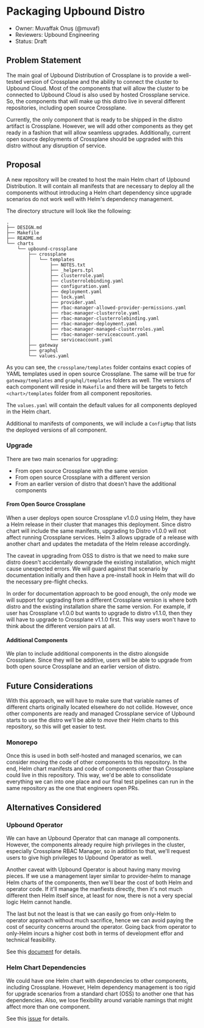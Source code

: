 # Packaging Upbound Distro

* Owner: Muvaffak Onuş (@muvaf)
* Reviewers: Upbound Engineering
* Status: Draft

## Problem Statement

The main goal of Upbound Distribution of Crossplane is to provide a well-tested
version of Crossplane and the ability to connect the cluster to Upbound Cloud.
Most of the components that will allow the cluster to be connected to Upbound Cloud
is also used by hosted Crossplane service. So, the components that will make up
this distro live in several different repositories, including open source Crossplane.

Currently, the only component that is ready to be shipped in the distro artifact
is Crossplane. However, we will add other components as they get ready in a fashion
that will allow seamless upgrades. Additionally, current open source deployments
of Crossplane should be upgraded with this distro without any disruption of service.

## Proposal

A new repository will be created to host the main Helm chart of Upbound Distribution.
It will contain all manifests that are necessary to deploy all the components
without introducing a Helm chart dependency since upgrade scenarios do not work
well with Helm's dependency management.

The directory structure will look like the following:
```
.
├── DESIGN.md
├── Makefile
├── README.md
└── charts
    └── upbound-crossplane
        ├── crossplane
        │   └── templates
        │       ├── NOTES.txt
        │       ├── _helpers.tpl
        │       ├── clusterrole.yaml
        │       ├── clusterrolebinding.yaml
        │       ├── configuration.yaml
        │       ├── deployment.yaml
        │       ├── lock.yaml
        │       ├── provider.yaml
        │       ├── rbac-manager-allowed-provider-permissions.yaml
        │       ├── rbac-manager-clusterrole.yaml
        │       ├── rbac-manager-clusterrolebinding.yaml
        │       ├── rbac-manager-deployment.yaml
        │       ├── rbac-manager-managed-clusterroles.yaml
        │       ├── rbac-manager-serviceaccount.yaml
        │       └── serviceaccount.yaml
        ├── gateway
        ├── graphql
        └── values.yaml
```

As you can see, the `crossplane/templates` folder contains exact copies of YAML
templates used in open source Crossplane. The same will be true for `gateway/templates`
and `graphql/templates` folders as well. The versions of each component will reside
in `Makefile` and there will be targets to fetch `<chart>/templates` folder from
all component repositories.

The `values.yaml` will contain the default values for all components deployed in
the Helm chart.

Additional to manifests of components, we will include a `ConfigMap` that lists the
deployed versions of all component. 

### Upgrade

There are two main scenarios for upgrading:
* From open source Crossplane with the same version
* From open source Crossplane with a different version
* From an earlier version of distro that doesn't have the additional components

#### From Open Source Crossplane

When a user deploys open source Crossplane v1.0.0 using Helm, they have a Helm release
in their cluster that manages this deployment. Since distro chart will include the
same manifests, upgrading to Distro v1.0.0 will not affect running Crossplane
services. Helm 3 allows upgrade of a release with another chart and updates the
metadata of the Helm release accordingly.

The caveat in upgrading from OSS to distro is that we need to make sure distro
doesn't accidentally downgrade the existing installation, which might cause unexpected
errors. We will guard against that scenario by documentation initially and then
have a pre-install hook in Helm that will do the necessary pre-flight checks.

In order for documentation approach to be good enough, the only mode we will
support for upgrading from a different Crossplane version is where both distro
and the existing installation share the same version. For example, if user has
Crossplane v1.0.0 but wants to upgrade to distro v1.1.0, then they will have to
upgrade to Crossplane v1.1.0 first. This way users won't have to think about the
different version pairs at all.

#### Additional Components

We plan to include additional components in the distro alongside Crossplane. Since
they will be additive, users will be able to upgrade from both open source Crossplane
and an earlier version of distro.

## Future Considerations

With this approach, we will have to make sure that variable names of different charts
originally located elsewhere do not collide. However, once other components are ready
and managed Crossplane service of Upbound starts to use the distro we'll be able to
*move* their Helm charts to this repository, so this will get easier to test.

### Monorepo

Once this is used in both self-hosted and managed scenarios, we can consider moving
the code of other components to this repository. In the end, Helm chart manifests and
code of components other than Crossplane could live in this repository. This way, we'd
be able to consolidate everything we can into one place and our final test pipelines
can run in the same repository as the one that engineers open PRs.

## Alternatives Considered

### Upbound Operator

We can have an Upbound Operator that can manage all components. However, the
components already require high privileges in the cluster, especially Crossplane
RBAC Manager, so in addition to that, we'll request users to give high privileges
to Upbound Operator as well.

Another caveat with Upbound Operator is about having many moving pieces. If we
use a management layer similar to provider-helm to manage Helm charts of the
components, then we'll bear the cost of both Helm and operator code. If it'll manage
the manfiests directly, then it's not much different then Helm itself since, at
least for now, there is not a very special logic Helm cannot handle.

The last but not the least is that we can easily go from only-Helm to operator
approach without much sacrifice, hence we can avoid paying the cost of security
concerns around the operator. Going back from operator to only-Helm incurs a higher
cost both in terms of development effor and technical feasibility.

See this [document](https://docs.google.com/document/d/1DApqQqdgAHy5lEAzUOuTIZbFsvnjuPKZnHMnQeIkCrM) for details.

### Helm Chart Dependencies

We could have one Helm chart with dependencies to other components, including
Crossplane. However, Helm dependency management is too rigid for upgrade scenarios
from a standard chart (OSS) to another one that has dependencies. Also, we lose
flexibility around variable namings that might affect more than one component.

See this [issue](https://github.com/upbound/hosted-crossplane-squad/issues/439) for details.